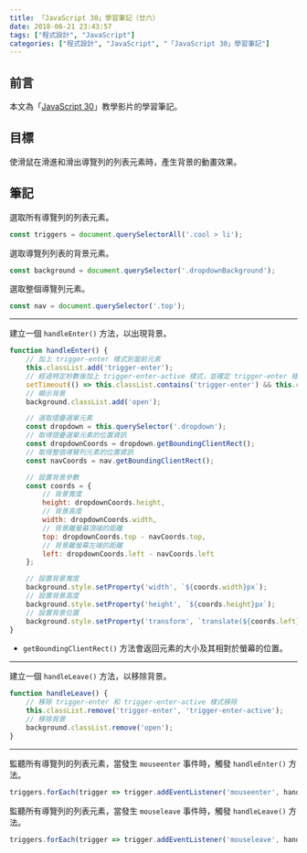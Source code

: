 ```yaml
---
title: 「JavaScript 30」學習筆記（廿六）
date: 2018-06-21 23:43:57
tags: ["程式設計", "JavaScript"]
categories: ["程式設計", "JavaScript", "「JavaScript 30」學習筆記"]
---
```


## 前言

本文為「[JavaScript 30](https://javascript30.com/)」教學影片的學習筆記。

## 目標

使滑鼠在滑進和滑出導覽列的列表元素時，產生背景的動畫效果。

## 筆記

選取所有導覽列的列表元素。

```js
const triggers = document.querySelectorAll('.cool > li');
```

選取導覽列列表的背景元素。

```js
const background = document.querySelector('.dropdownBackground');
```

選取整個導覽列元素。

```js
const nav = document.querySelector('.top');
```

---

建立一個 `handleEnter()` 方法，以出現背景。

```js
function handleEnter() {
    // 加上 trigger-enter 樣式到當前元素
    this.classList.add('trigger-enter');
    // 經過特定秒數後加上 trigger-enter-active 樣式，並確定 trigger-enter 樣式已經存在
    setTimeout(() => this.classList.contains('trigger-enter') && this.classList.add('trigger-enter-active'), 150);
    // 顯示背景
    background.classList.add('open');

    // 選取摺疊選單元素
    const dropdown = this.querySelector('.dropdown');
    // 取得摺疊選單元素的位置資訊
    const dropdownCoords = dropdown.getBoundingClientRect();
    // 取得整個導覽列元素的位置資訊
    const navCoords = nav.getBoundingClientRect();

    // 設置背景參數
    const coords = {
        // 背景寬度
        height: dropdownCoords.height,
        // 背景高度
        width: dropdownCoords.width,
        // 背景離螢幕頂端的距離
        top: dropdownCoords.top - navCoords.top,
        // 背景離螢幕左端的距離
        left: dropdownCoords.left - navCoords.left
    };

    // 設置背景寬度
    background.style.setProperty('width', `${coords.width}px`);
    // 設置背景高度
    background.style.setProperty('height', `${coords.height}px`);
    // 設置背景位置
    background.style.setProperty('transform', `translate(${coords.left}px, ${coords.top}px)`);
}
```

- `getBoundingClientRect()` 方法會返回元素的大小及其相對於螢幕的位置。

---

建立一個 `handleLeave()` 方法，以移除背景。

```js
function handleLeave() {
    // 移除 trigger-enter 和 trigger-enter-active 樣式移除
    this.classList.remove('trigger-enter', 'trigger-enter-active');
    // 移除背景
    background.classList.remove('open');
}
```

---

監聽所有導覽列的列表元素，當發生 `mouseenter` 事件時，觸發 `handleEnter()` 方法。

```js
triggers.forEach(trigger => trigger.addEventListener('mouseenter', handleEnter));
```

監聽所有導覽列的列表元素，當發生 `mouseleave` 事件時，觸發 `handleLeave()` 方法。

```js
triggers.forEach(trigger => trigger.addEventListener('mouseleave', handleLeave));
```
